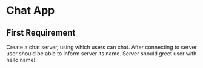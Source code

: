 # Chat App

## First Requirement
Create a chat server, using which users can chat. After connecting to server user should be able to inform server its name. Server should greet user with hello name!.